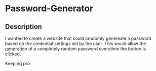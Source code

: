 # Password-Generator

## Description

I wanted to create a website that could randomly genereate a password based on the credential settings set by the user. This would allow the generation of a completely random password everytime the button is clicked.

Keeping pro


